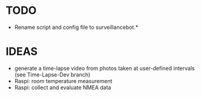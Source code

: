 # TODO

 - Rename script and config file to surveillancebot.*

# IDEAS

 - generate a time-lapse video from photos taken at user-defined intervals (see Time-Lapse-Dev branch)
 - Raspi: room temperature measurement
 - Raspi: collect and evaluate NMEA data
